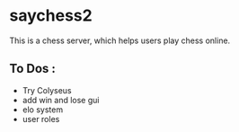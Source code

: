 # saychess2

This is a chess server, which helps users play chess online.

## To Dos :
- Try Colyseus
- add win and lose gui
- elo system
- user roles
